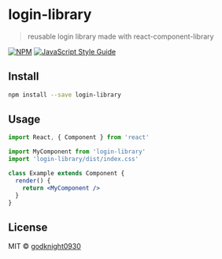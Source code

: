 # login-library

> reusable login library made with react-component-library

[![NPM](https://img.shields.io/npm/v/login-library.svg)](https://www.npmjs.com/package/login-library) [![JavaScript Style Guide](https://img.shields.io/badge/code_style-standard-brightgreen.svg)](https://standardjs.com)

## Install

```bash
npm install --save login-library
```

## Usage

```jsx
import React, { Component } from 'react'

import MyComponent from 'login-library'
import 'login-library/dist/index.css'

class Example extends Component {
  render() {
    return <MyComponent />
  }
}
```

## License

MIT © [godknight0930](https://github.com/godknight0930)
